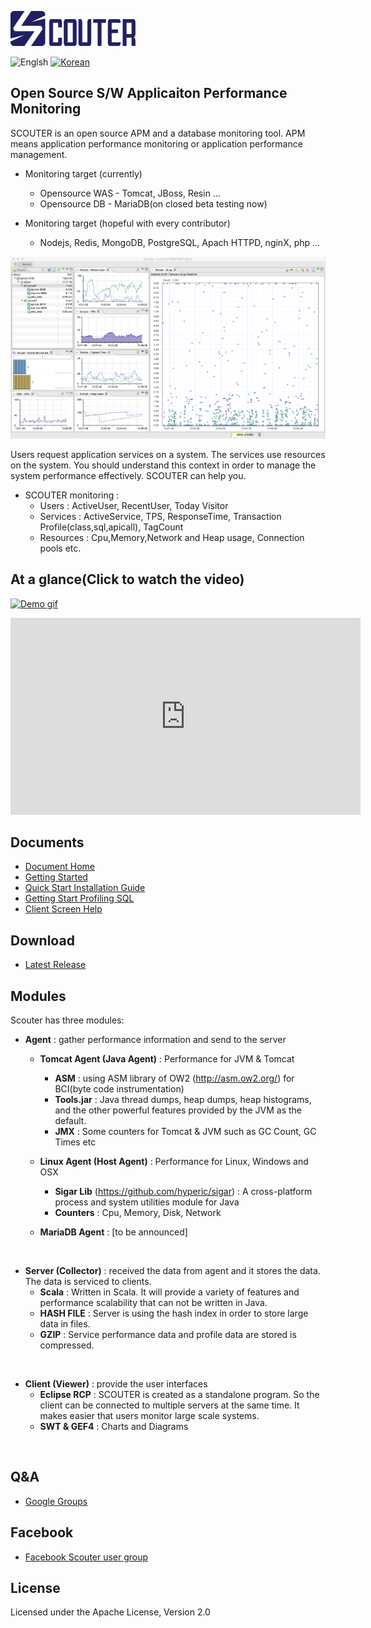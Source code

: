 ![scouter](./scouter.document/img/main/scouter-logo-w200.png)

![Englsh](https://img.shields.io/badge/language-English-red.svg) [![Korean](https://img.shields.io/badge/language-Korean-blue.svg)](README_kr.md)

## Open Source S/W Applicaiton Performance Monitoring

SCOUTER is an open source APM and a database monitoring tool.
APM means application performance monitoring or application performance management.

 - Monitoring target (currently)
   - Opensource WAS - Tomcat, JBoss, Resin ...
   - Opensource DB - MariaDB(on closed beta testing now)


 - Monitoring target (hopeful with every contributor)
   - Nodejs, Redis, MongoDB, PostgreSQL, Apach HTTPD, nginX, php ...

![Screen](./scouter.document/img/main/dashboard-sample-1.png)

Users request application services on a system.
The services use resources on the system.
You should understand this context in order to manage the system  performance effectively.
SCOUTER can help you.

- SCOUTER monitoring :
  - Users : ActiveUser, RecentUser, Today Visitor
  - Services : ActiveService, TPS, ResponseTime, Transaction Profile(class,sql,apicall), TagCount 
  - Resources : Cpu,Memory,Network and Heap usage, Connection pools etc.

## At a glance(Click to watch the video)
[![Demo gif](https://j.gifs.com/yDqbAa.gif)](https://youtu.be/iuArTzsD7Ws)

<iframe width="560" height="315" src="https://www.youtube.com/embed/iuArTzsD7Ws" frameborder="0" allowfullscreen></iframe>

## Documents
 - [Document Home](./scouter.document/index.md)
 - [Getting Started](./scouter.document/main/Getting-Started.md)
 - [Quick Start Installation Guide](./scouter.document/main/Quick-Start_kr.md)
 - [Getting Start Profiling SQL](./scouter.document/main/Getting-Start-Profile-SQL.md)
 - [Client Screen Help](./scouter.document/client/How-To-Use-Client.md)

## Download
 - [Latest Release](https://github.com/scouter-project/scouter/releases/)

## Modules
Scouter has three modules:

- **Agent** : gather performance information and send  to the server
  - **Tomcat Agent (Java Agent)** : Performance for JVM & Tomcat
     - **ASM** :  using ASM library of OW2  (http://asm.ow2.org/) for BCI(byte code instrumentation)
     - **Tools.jar** : Java thread dumps, heap dumps, heap histograms, and the other powerful features provided by the JVM as the default.
     - **JMX** :  Some counters for Tomcat & JVM such as GC Count, GC Times etc
     
  - **Linux Agent (Host Agent)** : Performance for Linux, Windows and OSX
     - **Sigar Lib** (https://github.com/hyperic/sigar) : A cross-platform process and system utilities module for Java
     - **Counters** : Cpu, Memory, Disk, Network
     
  -  **MariaDB Agent** : [to be announced]
<br>

- **Server (Collector)** : received the data from agent and it stores the data. The data is serviced to clients.
  - **Scala** : Written in Scala. It will provide a variety of features and performance scalability that can not be written in Java.
  - **HASH FILE** : Server is using the hash index in order to store large data in files.
  - **GZIP** : Service performance data and profile data are stored is compressed.
<br>

- **Client (Viewer)** : provide the user interfaces
  - **Eclipse RCP** : SCOUTER is created as a standalone program. So the client can be connected to multiple servers at the same time. It makes easier that users monitor large scale systems.
  - **SWT & GEF4** : Charts and Diagrams
<br>

## Q&A
 - [Google Groups](https://groups.google.com/forum/#!forum/scouter-project)

## Facebook
 - [Facebook Scouter user group](https://www.facebook.com/groups/1525329794448529/)

## License
Licensed under the Apache License, Version 2.0
<br>
<br>
<br>



